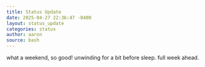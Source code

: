 ```yaml
---
title: Status Update
date: 2025-04-27 22:36:47 -0400
layout: status_update
categories: status
author: aaron
source: bash
---
```

what a weekend, so good! unwinding for a bit before sleep. full week ahead.
